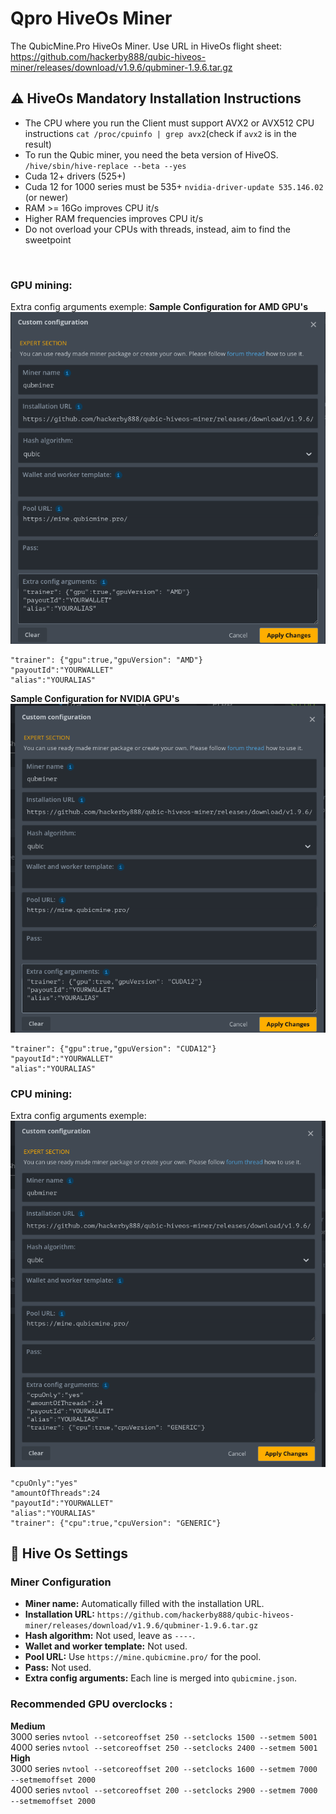 # Qpro HiveOs Miner
The QubicMine.Pro HiveOs Miner.
Use URL in HiveOs flight sheet:
<br>
https://github.com/hackerby888/qubic-hiveos-miner/releases/download/v1.9.6/qubminer-1.9.6.tar.gz

## :warning: HiveOs Mandatory Installation Instructions
- The CPU where you run the Client must support AVX2 or AVX512 CPU instructions
`cat /proc/cpuinfo | grep avx2`(check if `avx2` is in the result)
- To run the Qubic miner, you need the beta version of HiveOS.
`/hive/sbin/hive-replace --beta --yes`
- Cuda 12+ drivers (525+) 
- Cuda 12 for 1000 series must be 535+
`nvidia-driver-update 535.146.02` (or newer)
- RAM >= 16Go improves CPU it/s
- Higher RAM frequencies improves CPU it/s
- Do not overload your CPUs with threads, instead, aim to find the sweetpoint

<br>

### GPU mining:
Extra config arguments exemple:
**Sample Configuration for AMD GPU's**
![Flight Sheet CPU](/img/gpu_amd.png)

```
"trainer": {"gpu":true,"gpuVersion": "AMD"}
"payoutId":"YOURWALLET"
"alias":"YOURALIAS"
```
**Sample Configuration for NVIDIA GPU's**
![Flight Sheet CPU](/img/gpu_cuda.png)

```
"trainer": {"gpu":true,"gpuVersion": "CUDA12"}
"payoutId":"YOURWALLET"
"alias":"YOURALIAS"
```

### CPU mining:
Extra config arguments exemple:
![Flight Sheet CPU](/img/cpu.png)

```
"cpuOnly":"yes"
"amountOfThreads":24
"payoutId":"YOURWALLET"
"alias":"YOURALIAS"
"trainer": {"cpu":true,"cpuVersion": "GENERIC"}
```

## :wrench: Hive Os Settings

### Miner Configuration

- **Miner name:** Automatically filled with the installation URL.
- **Installation URL:** `https://github.com/hackerby888/qubic-hiveos-miner/releases/download/v1.9.6/qubminer-1.9.6.tar.gz`
- **Hash algorithm:** Not used, leave as `----`.
- **Wallet and worker template:** Not used.
- **Pool URL:** Use `https://mine.qubicmine.pro/` for the pool.
- **Pass:** Not used.
- **Extra config arguments:** Each line is merged into `qubicmine.json`.

### Recommended GPU overclocks :  
**Medium**  
3000 series ```nvtool --setcoreoffset 250 --setclocks 1500 --setmem 5001```  
4000 series ```nvtool --setcoreoffset 250 --setclocks 2400 --setmem 5001```  
**High**  
3000 series ```nvtool --setcoreoffset 200 --setclocks 1600 --setmem 7000 --setmemoffset 2000```  
4000 series ```nvtool --setcoreoffset 200 --setclocks 2900 --setmem 7000 --setmemoffset 2000```  
